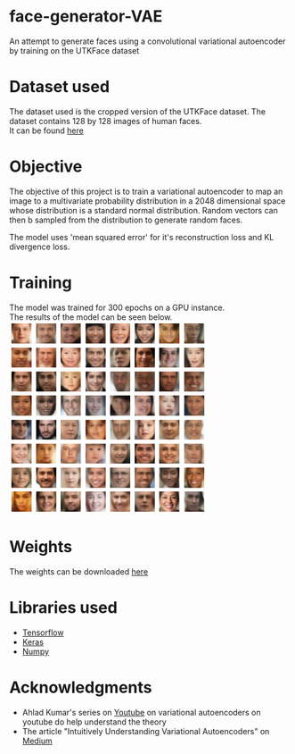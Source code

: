 # face-generator-VAE
An attempt to generate faces using a convolutional variational autoencoder by training on the UTKFace dataset

# Dataset used
The dataset used is the cropped version of the UTKFace dataset. The dataset contains 128 by 128 images of human faces.  
It can be found [here](https://susanqq.github.io/UTKFace/)

# Objective
The objective of this project is to train a variational autoencoder to map an image to a multivariate probability distribution in a 2048
dimensional space whose distribution is a standard normal distribution. Random vectors can then b sampled from the distribution to generate random faces.

The model uses 'mean squared error' for it's reconstruction loss and KL divergence loss.

# Training
The model was trained for 300 epochs on a GPU instance.  
The results of the model can be seen below.  
<img src="assets/faces.png" height=70% width=70%>

# Weights
The weights can be downloaded [here](https://drive.google.com/drive/folders/1KDRJRzU0rXM8M6CFXn9glJ-BZhI4a4hZ?usp=sharing)

# Libraries used
- [Tensorflow](https://www.tensorflow.org/)
- [Keras](https://keras.io/)
- [Numpy](https://numpy.org/)

# Acknowledgments
- Ahlad Kumar's series on [Youtube](https://www.youtube.com/watch?v=w8F7_rQZxXk&list=PLdxQ7SoCLQANizknbIiHzL_hYjEaI-wUe) on variational autoencoders on youtube do help understand the theory
- The article "Intuitively Understanding Variational Autoencoders" on [Medium](https://towardsdatascience.com/intuitively-understanding-variational-autoencoders-1bfe67eb5daf)
